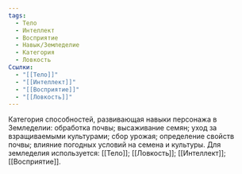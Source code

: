 ```yaml
---
tags:
  - Тело
  - Интеллект
  - Восприятие
  - Навык/Земледелие
  - Категория
  - Ловкость
Ссылки:
  - "[[Тело]]"
  - "[[Интеллект]]"
  - "[[Восприятие]]"
  - "[[Ловкость]]"
---
```

Категория способностей, развивающая навыки персонажа в Земледелии: обработка почвы; высаживание семян; уход за взращиваемыми культурами; сбор урожая; определение свойств почвы; влияние погодных условий на семена и культуры. Для земледелия используется: [[Тело]]; [[Ловкость]]; [[Интеллект]]; [[Восприятие]]. 